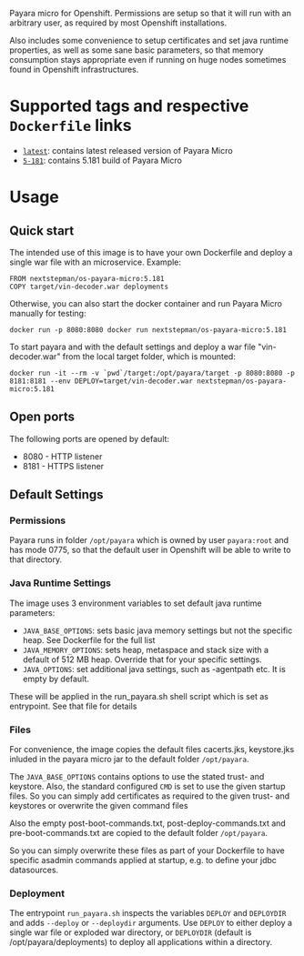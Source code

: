 Payara micro for Openshift. Permissions are setup so that it will run with an arbitrary user, 
as required by most Openshift installations. 

Also includes some convenience to setup certificates and set java runtime properties, 
as well as some sane basic parameters, so that memory consumption stays appropriate
even if running on huge nodes sometimes found in Openshift infrastructures. 


# Supported tags and respective `Dockerfile` links

-	[`latest`](https://github.com/nextstepman/os-payara-micro/blob/master/Dockerfile): contains latest released version of Payara Micro
-	[`5-181`](https://github.com/nextstepman/os-payara-micro/blob/5.181/Dockerfile): contains 5.181 build of Payara Micro

# Usage

## Quick start

The intended use of this image is to have your own Dockerfile and deploy a single war file with an microservice. 
Example:

```
FROM nextstepman/os-payara-micro:5.181
COPY target/vin-decoder.war deployments
```

Otherwise, you can also start the docker container and run Payara Micro manually for testing:

```
docker run -p 8080:8080 docker run nextstepman/os-payara-micro:5.181
```

To start payara and with the default settings and deploy a war file "vin-decoder.war" from the local target folder, which is mounted:

```
docker run -it --rm -v `pwd`/target:/opt/payara/target -p 8080:8080 -p 8181:8181 --env DEPLOY=target/vin-decoder.war nextstepman/os-payara-micro:5.181
```

## Open ports

The following ports are opened by default:

 - 8080 - HTTP listener
 - 8181 - HTTPS listener

## Default Settings

### Permissions

Payara runs in folder `/opt/payara` which is owned by user `payara:root` and has mode 0775, 
so that the default user in Openshift will be able to write to that directory.
 
### Java Runtime Settings

The image uses 3 environment variables to set default java runtime parameters:

* `JAVA_BASE_OPTIONS`: sets basic java memory settings but not the specific heap. See Dockerfile for the full list
* `JAVA_MEMORY_OPTIONS`: sets heap, metaspace and stack size with a default of 512 MB heap. Override that for your specific settings.  
* `JAVA_OPTIONS`: set additional java settings, such as -agentpath etc. It is empty by default.

These will be applied in the run_payara.sh shell script which is set as entrypoint. See that file for details

### Files

For convenience, the image copies the default files cacerts.jks, keystore.jks inluded in the payara micro jar to the default folder `/opt/payara`.

The `JAVA_BASE_OPTIONS` contains options to use the stated trust- and keystore. Also, the standard configured `CMD` is set to use the given startup files. 
So you can simply add certificates as required to the given trust- and keystores or overwrite the given command files 

Also the empty post-boot-commands.txt, post-deploy-commands.txt and pre-boot-commands.txt are copied to the default folder `/opt/payara`.

So you can simply overwrite these files as part of your Dockerfile to have specific asadmin commands applied at startup, e.g. to define your jdbc datasources.

### Deployment

The entrypoint `run_payara.sh` inspects the variables `DEPLOY` and `DEPLOYDIR` and adds `--deploy` or `--deploydir` arguments. Use `DEPLOY` to either deploy a single war file or
exploded war directory, or `DEPLOYDIR` (default is /opt/payara/deployments) to deploy all applications within a directory.

